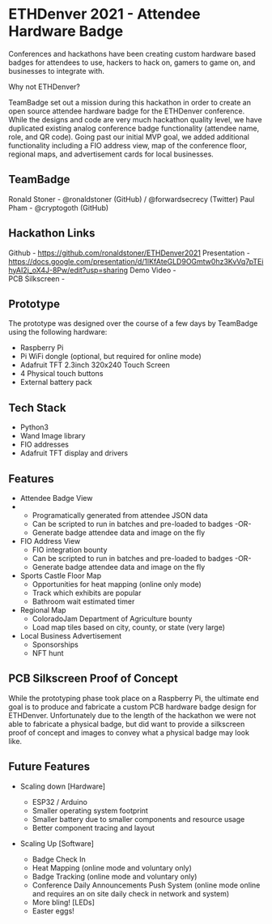 # ETHDenver 2021 - Attendee Hardware Badge

Conferences and hackathons have been creating custom hardware based badges for attendees to use, hackers to hack on, gamers to game on, and businesses to integrate with.
 
Why not ETHDenver?

TeamBadge set out a mission during this hackathon in order to create an open source attendee hardware badge for the ETHDenver conference. While the designs and code are very much hackathon quality level, we have duplicated existing analog conference badge functionality (attendee name, role, and QR code). Going past our initial MVP goal, we added additional functionality including a FIO address view, map of the conference floor, regional maps, and advertisement cards for local businesses. 

## TeamBadge
Ronald Stoner - @ronaldstoner (GitHub) / @forwardsecrecy (Twitter)
Paul Pham - @cryptogoth (GitHub)

## Hackathon Links
Github - https://github.com/ronaldstoner/ETHDenver2021
Presentation - https://docs.google.com/presentation/d/1lKfAteGLD9OGmtw0hz3KvVq7pTEihyAI2j_oX4J-8Pw/edit?usp=sharing
Demo Video -  
PCB Silkscreen - 

## Prototype
The prototype was designed over the course of a few days by TeamBadge using the following hardware:
 - Raspberry Pi 
 - Pi WiFi dongle (optional, but required for online mode)
 - Adafruit TFT 2.3inch 320x240 Touch Screen
 - 4 Physical touch buttons
 - External battery pack
 
## Tech Stack
- Python3
- Wand Image library
- FIO addresses
- Adafruit TFT display and drivers

## Features
- Attendee Badge View
-  - Programatically generated from attendee JSON data
	- Can be scripted to run in batches and pre-loaded to badges -OR-
	- Generate badge attendee data and image on the fly
- FIO Address View
	- FIO integration bounty
	- Can be scripted to run in batches and pre-loaded to badges -OR-
	- Generate badge attendee data and image on the fly
- Sports Castle Floor Map
	- Opportunities for heat mapping (online only mode)
	- Track which exhibits are popular
	- Bathroom wait estimated timer
- Regional Map
	- ColoradoJam Department of Agriculture bounty
	- Load map tiles based on city, county, or state (very large)
- Local Business Advertisement
	- Sponsorships
	- NFT hunt

## PCB Silkscreen Proof of Concept
While the prototyping phase took place on a Raspberry Pi, the ultimate end goal is to produce and fabricate a custom PCB hardware badge design for ETHDenver. Unfortunately due to the length of the hackathon we were not able to fabricate a physical badge, but did want to provide a silkscreen proof of concept and images to convey what a physical badge may look like.

## Future Features 
- Scaling down [Hardware]
	- ESP32 / Arduino
	- Smaller operating system footprint
	- Smaller battery due to smaller components and resource usage
	- Better component tracing and layout
	
- Scaling Up [Software]
	- Badge Check In
	- Heat Mapping (online mode and voluntary only)
	- Badge Tracking (online mode and voluntary only)
	- Conference Daily Announcements Push System (online mode online and requires an on site daily check in network and system)
	- More bling! [LEDs]
	- Easter eggs!
